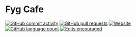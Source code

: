 # Fyg Cafe
[![GitHub commit activity](https://img.shields.io/github/commit-activity/m/FygCafe/fygcafe.github.io)](https://github.com/FygCafe/fygcafe.github.io/commits/main) [![GitHub pull requests](https://img.shields.io/github/issues-pr-raw/FygCafe/fygcafe.github.io)](https://github.com/FygCafe/fygcafe.github.io/pulls?q=is%3Aopen+is%3Apr) [![Website](https://img.shields.io/website?down_color=red&down_message=offline&up_color=blue&up_message=online&url=https%3A%2F%2Ffygcafe.ml%2F)](https://fygcafe.ml/) [![GitHub language count](https://img.shields.io/github/languages/count/FygCafe/fygcafe.github.io?color=brightgreen)](https://github.com/FygCafe/fygcafe.github.io#:~:text=Languages) [![Edits encouraged](https://img.shields.io/badge/edits-encouraged-blue)](https://github.com/FygCafe/fygcafe.github.io/edit/main/userlore.md)